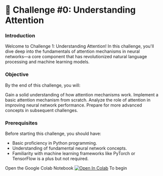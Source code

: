 # 🚩 Challenge #0: Understanding Attention

### Introduction

Welcome to Challenge 1: Understanding Attention! In this challenge, you'll dive deep into the fundamentals of attention mechanisms in neural networks—a core component that has revolutionized natural language processing and machine learning models.

### Objective

By the end of this challenge, you will:

Gain a solid understanding of how attention mechanisms work.
Implement a basic attention mechanism from scratch.
Analyze the role of attention in improving neural network performance.
Prepare for more advanced concepts in subsequent challenges.

### Prerequisites

Before starting this challenge, you should have:

- Basic proficiency in Python programming.
- Understanding of fundamental neural network concepts.
- Familiarity with machine learning frameworks like PyTorch or TensorFlow is a plus but not required.

Open the Google Colab Notebook [![Open In Colab](https://colab.research.google.com/assets/colab-badge.svg)](https://colab.research.google.com/github/your-username/your-repo-name/blob/main/notebooks/notebook.ipynb) To begin
